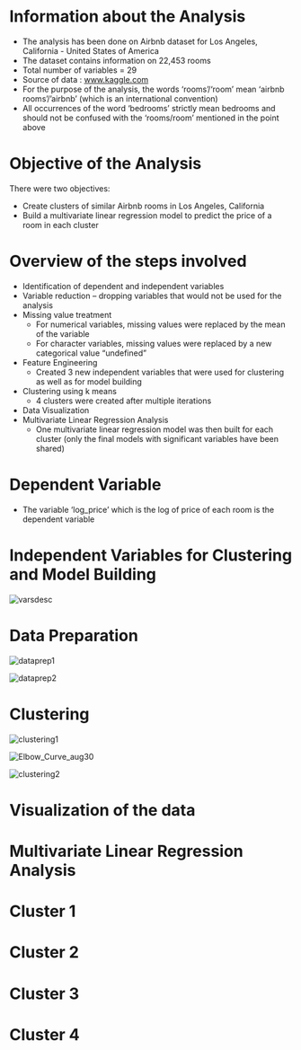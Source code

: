 # Information about the Analysis

* The analysis has been done on Airbnb dataset for Los Angeles, California - United States of America
* The dataset contains information on 22,453 rooms
* Total number of variables = 29
* Source of data : www.kaggle.com
* For the purpose of the analysis, the words ‘rooms’/‘room’ mean ‘airbnb rooms’/’airbnb’ (which is an international convention)
* All occurrences of the word ‘bedrooms’ strictly mean bedrooms and should not be confused with the ‘rooms/room’ mentioned in the point above

# Objective of the Analysis
There were two objectives:
  * Create clusters of similar Airbnb rooms in Los Angeles, California
  * Build a multivariate linear regression model to predict the price of a room in each cluster
 
# Overview of the steps involved
* Identification of dependent and independent variables
* Variable reduction – dropping variables that would not be used for the analysis
* Missing value treatment
  * For numerical variables, missing values were replaced by the mean of the variable
  * For character variables, missing values were replaced by a new categorical value “undefined”
* Feature Engineering
  * Created 3 new independent variables that were used for clustering as well as for model building
* Clustering using k means
  * 4 clusters were created after multiple iterations
* Data Visualization
* Multivariate Linear Regression Analysis
  * One multivariate linear regression model was then built for each cluster (only the final models with significant variables have been shared)

# Dependent Variable

* The variable ‘log_price’ which is the log of price of each room is the dependent variable

# Independent Variables for Clustering and Model Building

![varsdesc](https://github.com/Sonull/Unsurvised-Learning-on-Airbnb-LA-data/blob/master/Visualizations/varsdesc.png)


# Data Preparation

![dataprep1](https://github.com/Sonull/Unsurvised-Learning-on-Airbnb-LA-data/blob/master/Codes/dataprep1.png)

![dataprep2](https://github.com/Sonull/Unsurvised-Learning-on-Airbnb-LA-data/blob/master/Codes/dataprep2.png)

# Clustering

![clustering1](https://github.com/Sonull/Unsurvised-Learning-on-Airbnb-LA-data/blob/master/Codes/clustering1.png)

![Elbow_Curve_aug30](https://github.com/Sonull/Unsurvised-Learning-on-Airbnb-LA-data/blob/master/Visualizations/Elbow_Curve_aug30.png)

![clustering2](https://github.com/Sonull/Unsurvised-Learning-on-Airbnb-LA-data/blob/master/Codes/clustering2.png)


# Visualization of the data
# Multivariate Linear Regression Analysis
# Cluster 1
# Cluster 2
# Cluster 3
# Cluster 4

